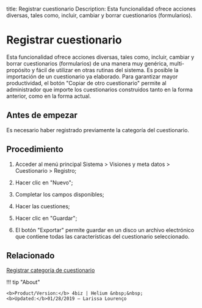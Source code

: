 title:  Registrar cuestionario 
Description: Esta funcionalidad ofrece acciones diversas, tales como, incluir, cambiar y borrar cuestionarios (formularios).
# Registrar cuestionario

Esta funcionalidad ofrece acciones diversas, tales como, incluir, cambiar y borrar cuestionarios (formularios) de una manera muy genérica, multi-propósito y fácil de utilizar en otras rutinas del sistema. Es posible la importación de un cuestionario ya elaborado. Para garantizar mayor productividad, el botón "Copiar de otro cuestionario" permite al administrador que importe los cuestionarios construidos tanto en la forma anterior, como en la forma actual.

Antes de empezar
----------------

Es necesario haber registrado previamente la categoría del cuestionario.

Procedimiento
-------------

1.  Acceder al menú principal Sistema \> Visiones y meta datos \> Cuestionario
    \> Registro;

2.  Hacer clic en "Nuevo";

3.  Completar los campos disponibles;

4.  Hacer las cuestiones;

5.  Hacer clic en "Guardar";

6.  El botón "Exportar" permite guardar en un disco un archivo electrónico que
    contiene todas las características del cuestionario seleccionado.
  
Relacionado
-----------

[Registrar categoría de cuestionario](/es-es/4biz-helium/platform-administration/questionnaires/questionaires-management/questionnaire-category.html)

!!! tip "About"

    <b>Product/Version:</b> 4biz | Helium &nbsp;&nbsp;
    <b>Updated:</b>01/28/2019 – Larissa Lourenço

